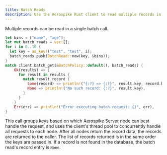 ```yaml
---
title: Batch Reads
description: Use the Aerospike Rust client to read multiple records in one sweep from the Aerospike Database.
---
```


Multiple records can be read in a single batch call.

```rust
let bins = ["name", "age"];
let mut batch_reads = vec![];
for i in 0..10 {
  let key = as_key!("test", "test", i);
  batch_reads.push(BatchRead::new(key, &bins));
}
match client.batch_get(&BatchPolicy::default(), batch_reads) {
    Ok(results) => {
      for result in results {
        match result.record {
          Some(record) => println!("{:?} => {:?}", result.key, record.bins),
          None => println!("No such record: {:?}", result.key),
        }
      }
    }
    Err(err) => println!("Error executing batch request: {}", err),
}
```

This call groups keys based on which Aerospike Server node can best handle the
request, and uses the client's thread pool to concurrently handle all requests
to each node. After all nodes return the record data, the records are returned
to the caller. The list of records returned is in the same order the keys are
passed in. If a record is not found in the database, the batch read's record
entry is `None`.
